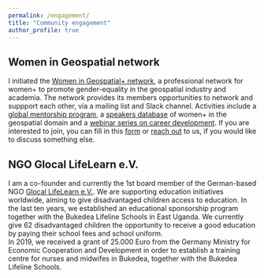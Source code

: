 ```yaml
---
permalink: /engagement/
title: "Community engagement"
author_profile: true
---
```



Women in Geospatial network
------
I initiated the [Women in Geospatial+ network](https://womeningeospatial.org), a professional network for women+ to promote gender-equality in the geospatial industry and academia. The network provides its members opportunities to network and suppport each other, via a mailing list and Slack channel. Activities include a [global mentorship program](https://www.womeningeospatial.org/join/mentorship), a [speakers database](https://speakers.womeningeospatial.org/speakers) of women+ in the geospatial domain and a [webinar series on career development](https://www.womeningeospatial.org/events/webinar-series). If you are interested to join, you can fill in this [form](https://bit.ly/womeningeospatial_signup) or [reach out](mailto:womeningeospatial@gmail.com) to us, if you would like to discuss something else.


NGO Glocal LifeLearn e.V.
------
I am a co-founder and currently the 1st board member of the German-based NGO [Glocal LifeLearn e.V.](https://www.glocal-lifelearn.org). We are supporting education initiatives worldwide, aiming to give disadvantaged children access to education. In the last ten years, we established an educational sponsorship program together with the Bukedea Lifeline Schools in East Uganda. We currently give 62 disadvantaged children the opportunity to receive a good education by paying their school fees and school uniform.<br>
In 2019, we received a grant of 25.000 Euro from the Germany Ministry for Economic Cooperation and Development in order to establish a training centre for nurses and midwifes in Bukedea, together with the Bukedea Lifeline Schools.




